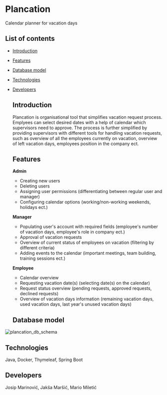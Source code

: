 # Plancation
Calendar planner for vacation days

## List of contents
- [Introduction](https://github.com/OSS-Java-Seminar-2023/Plancation#introduction)
- [Features](https://github.com/OSS-Java-Seminar-2023/Plancation#features)
- [Database model](https://github.com/OSS-Java-Seminar-2023/Plancation#database-model)
- [Technologies](https://github.com/OSS-Java-Seminar-2023/Plancation#technologies)
- [Developers](https://github.com/OSS-Java-Seminar-2023/Plancation#developers)

  ## Introduction
  Plancation is organisational tool that simplifies vacation request process. Emplyees can select desired dates with a help of calendar which supervisors     need to approve. The process is further simplified by providing supervisors with different tools for handling vacation requests, such as overview of        all the employees currently on vacation, overview of left vacation days, employees position in the company ect.

  ## Features
  **Admin**
    - Creating new users
    - Deleting users
    - Assigning user permissions (differentiating between regular user and manager)
    - Configuring calendar options (working/non-working weekends, holidays ect.)

  **Manager**
    - Populating user's account with required fields (employee's number of vacation days, employee's role in company ect.)
    - Approval of vacation requests
    - Overview of current status of employees on vacation (filtering by different criteria)
    - Adding events to the calendar (important meetings, team building, training sessions ect.)

  **Employee**
    - Calendar overview
    - Requesting vacation date(s) (selecting date(s) on the calendar)
    - Request status overview (pending requests, approved requests, declined requests)
    - Overview of vacation days information (remaining vacation days, used vacation days, last year's unused vacation days)

  ## Database model
![plancation_db_schema](https://github.com/OSS-Java-Seminar-2023/Plancation/assets/92264175/f7fd4eec-12f2-4411-b2c8-3e2e4c90d6bc)



  ## Technologies
  Java, Docker, Thymeleaf, Spring Boot

  ## Developers
  Josip Marinović, Jakša Maršić, Mario Miletić
